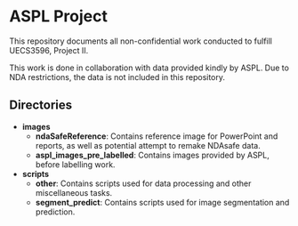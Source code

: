 # ASPL Project

This repository documents all non-confidential work conducted to fulfill UECS3596, Project II.

This work is done in collaboration with data provided kindly by ASPL. Due to NDA restrictions, the data is not included in this repository.

## Directories

- **images**
  - **ndaSafeReference**: Contains reference image for PowerPoint and reports, as well as potential attempt to remake NDAsafe data.
  - **aspl_images_pre_labelled**: Contains images provided by ASPL, before labelling work.
- **scripts**
  - **other**: Contains scripts used for data processing and other miscellaneous tasks.
  - **segment_predict**: Contains scripts used for image segmentation and prediction.

